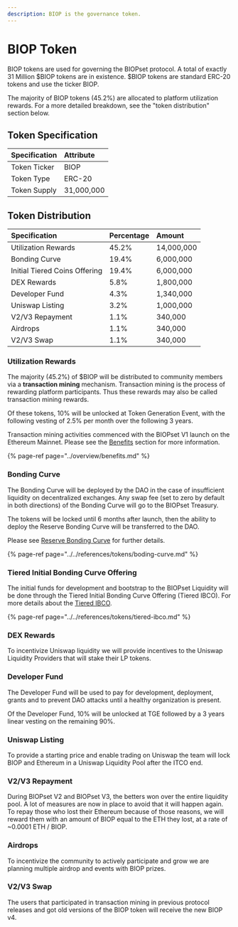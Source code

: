 ```yaml
---
description: BIOP is the governance token.
---
```


# BIOP Token

BIOP tokens are used for governing the BIOPset protocol. A total of exactly 31 Million $BIOP tokens are in existence. $BIOP tokens are standard ERC-20 tokens and use the ticker BIOP.

The majority of BIOP tokens \(45.2%\) are allocated to platform utilization rewards. For a more detailed breakdown, see the "token distribution" section below.

## Token Specification

| Specification | Attribute |
| :--- | :--- |
| Token Ticker | BIOP |
| Token Type | ERC-20 |
| Token Supply | 31,000,000 |

## Token Distribution

| Specification | Percentage | Amount |
| :--- | :--- | :--- |
| Utilization Rewards | 45.2% | 14,000,000 |
| Bonding Curve | 19.4% | 6,000,000 |
| Initial Tiered Coins Offering | 19.4% | 6,000,000 |
| DEX Rewards | 5.8% | 1,800,000 |
| Developer Fund | 4.3% | 1,340,000 |
| Uniswap Listing | 3.2% | 1,000,000 |
| V2/V3 Repayment | 1.1% | 340,000 |
| Airdrops | 1.1% | 340,000 |
| V2/V3 Swap | 1.1% | 340,000 |

### Utilization Rewards

The majority \(45.2%\) of $BIOP will be distributed to community members via a **transaction mining** mechanism. Transaction mining is the process of rewarding platform participants. Thus these rewards may also be called transaction mining rewards.

Of these tokens, 10% will be unlocked at Token Generation Event, with the following vesting of 2.5% per month over the following 3 years.

Transaction mining activities commenced with the BIOPset V1 launch on the Ethereum Mainnet. Please see the [Benefits](https://munair.gitbook.io/biopset/theory/overview/benefits) section for more information.

{% page-ref page="../overview/benefits.md" %}

### Bonding Curve

The Bonding Curve will be deployed by the DAO in the case of insufficient liquidity on decentralized exchanges. Any swap fee \(set to zero by default in both directions\) of the Bonding Curve will go to the BIOPset Treasury.

The tokens will be locked until 6 months after launch, then the ability to deploy the Reserve Bonding Curve will be transferred to the DAO.

Please see [Reserve Bonding Curve](https://docs.biopset.com/references/tokens/boding-curve) for further details.

{% page-ref page="../../references/tokens/boding-curve.md" %}

### Tiered Initial Bonding Curve Offering

The initial funds for development and bootstrap to the BIOPset Liquidity will be done through the Tiered Initial Bonding Curve Offering \(Tiered IBCO\). For more details about the [Tiered IBCO](../../references/tokens/tiered-ibco.md).

{% page-ref page="../../references/tokens/tiered-ibco.md" %}

### DEX Rewards

To incentivize Uniswap liquidity we will provide incentives to the Uniswap Liquidity Providers that will stake their LP tokens.

### Developer Fund

The Developer Fund will be used to pay for development, deployment, grants and to prevent DAO attacks until a healthy organization is present.

Of the Developer Fund, 10% will be unlocked at TGE followed by a 3 years linear vesting on the remaining 90%.

### Uniswap Listing

To provide a starting price and enable trading on Uniswap the team will lock BIOP and Ethereum in a Uniswap Liquidity Pool after the ITCO end.

### V2/V3 Repayment

During BIOPset V2 and BIOPset V3, the betters won over the entire liquidity pool. A lot of measures are now in place to avoid that it will happen again. To repay those who lost their Ethereum because of those reasons, we will reward them with an amount of BIOP equal to the ETH they lost, at a rate of ~0.0001 ETH / BIOP.

### Airdrops

To incentivize the community to actively participate and grow we are planning multiple airdrop and events with BIOP prizes.

### V2/V3 Swap

The users that participated in transaction mining in previous protocol releases and got old versions of the BIOP token will receive the new BIOP v4.


